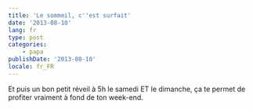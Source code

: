 ```yaml
---
title: 'Le sommeil, c''est surfait'
date: '2013-08-10'
lang: fr
type: post
categories:
    - papa
publishDate: '2013-08-10'
locale: fr_FR
---
```


Et puis un bon petit réveil à 5h le samedi ET le dimanche, ça te permet de profiter vraiment à fond de ton week-end.
